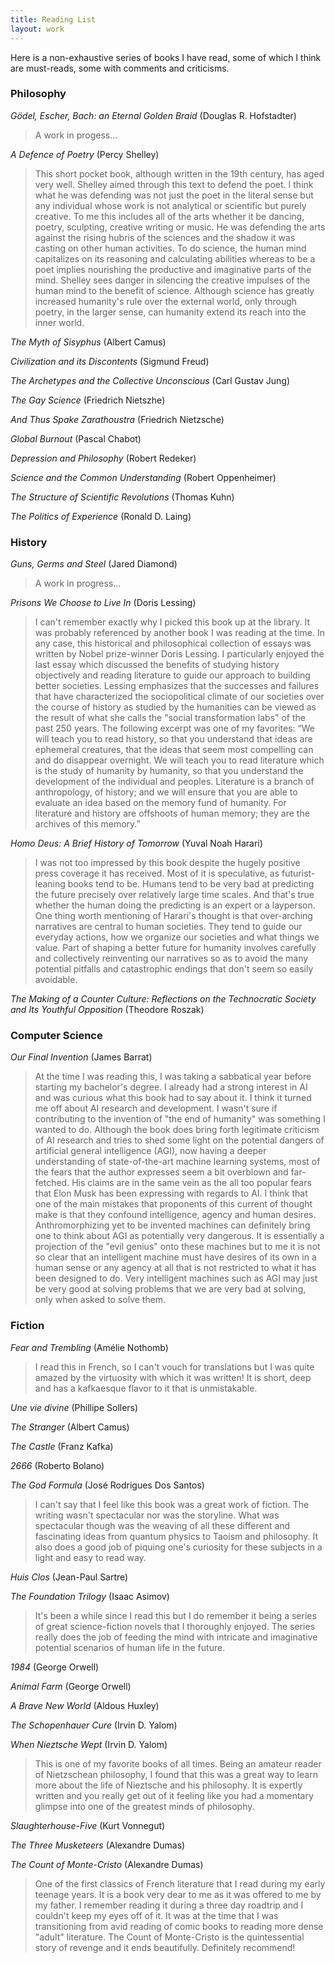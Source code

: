 ```yaml
---
title: Reading List
layout: work
---
```

Here is a non-exhaustive series of books I have read, some of which I think are must-reads, some with comments and criticisms.

### Philosophy

*Gödel, Escher, Bach: an Eternal Golden Braid* (Douglas R. Hofstadter)
> A work in progess...

*A Defence of Poetry* (Percy Shelley)
>This short pocket book, although written in the 19th century, has aged very well. Shelley aimed through this text to defend the poet. I think what he was defending was not just the poet in the literal sense but any individual whose work is not analytical or scientific but purely creative. To me this includes all of the arts whether it be dancing, poetry, sculpting, creative writing or music. He was defending the arts against the rising hubris of the sciences and the shadow it was casting on other human activities. To do science, the human mind capitalizes on its reasoning and calculating abilities whereas to be a poet implies nourishing the productive and imaginative parts of the mind. Shelley sees danger in silencing the creative impulses of the human mind to the benefit of science. Although science has greatly increased humanity's rule over the external world, only through poetry, in the larger sense, can humanity extend its reach into the inner world.  

*The Myth of Sisyphus* (Albert Camus)
>

*Civilization and its Discontents* (Sigmund Freud)

*The Archetypes and the Collective Unconscious* (Carl Gustav Jung)
>

*The Gay Science* (Friedrich Nietszhe)
>

*And Thus Spake Zarathoustra* (Friedrich Nietzsche)
>

*Global Burnout* (Pascal Chabot)
>

*Depression and Philosophy* (Robert Redeker)
>

*Science and the Common Understanding* (Robert Oppenheimer)
>

*The Structure of Scientific Revolutions* (Thomas Kuhn)
>

*The Politics of Experience* (Ronald D. Laing)
>

### History

*Guns, Germs and Steel* (Jared Diamond)
> A work in progress...

*Prisons We Choose to Live In* (Doris Lessing)
> I can't remember exactly why I picked this book up at the library. It was probably referenced by another book I was reading at the time. In  any case, this historical and philosophical collection of essays was written by Nobel prize-winner Doris Lessing. I particularly enjoyed the last essay which discussed the benefits of studying history objectively and reading literature to guide our approach to building better societies. Lessing emphasizes that the successes and failures that have characterized the sociopolitical climate of our societies over the course of history as studied by the humanities can be viewed as the result of what she calls the "social transformation labs" of the past 250 years. The following excerpt was one of my favorites: 
> “We will teach you to read history, so that you understand that ideas are ephemeral creatures, that the ideas that seem most compelling can and do disappear overnight. We will teach you to read literature which is the study of humanity by humanity, so that you understand the development of the individual and peoples. Literature is a branch of anthropology, of history; and we will ensure that you are able to evaluate an idea based on the memory fund of humanity. For literature and history are offshoots of human memory; they are the archives of this memory.”  

*Homo Deus: A Brief History of Tomorrow* (Yuval Noah Harari)
> I was not too impressed by this book despite the hugely positive press coverage it has received. Most of it is speculative, as futurist-leaning books tend to be. Humans tend to be very bad at predicting the future precisely over relatively large time scales. And that's true whether the human doing the predicting is an expert or a layperson. One thing worth mentioning of Harari's thought is that over-arching narratives are central to human societies. They tend to guide our everyday actions, how we organize our societies and what things we value. Part of shaping a better future for humanity involves carefully and collectively reinventing our narratives so as to avoid the many potential pitfalls and catastrophic endings that don't seem so easily avoidable.  

*The Making of a Counter Culture: Reflections on the Technocratic Society and Its Youthful Opposition* (Theodore Roszak)
>

### Computer Science

*Our Final Invention* (James Barrat)
> At the time I was reading this, I was taking a sabbatical year before starting my bachelor's degree. I already had a strong interest in AI and was curious what this book had to say about it. I think it turned me off about AI research and development. I wasn't sure if contributing to the invention of "the end of humanity" was something I wanted to do. Although the book does bring forth legitimate criticism of AI research and tries to shed some light on the potential dangers of artificial general intelligence (AGI), now having a deeper understanding of state-of-the-art machine learning systems, most of the fears that the author expresses seem a bit overblown and far-fetched. His claims are in the same vein as the all too popular fears that Elon Musk has been expressing with regards to AI. I think that one of the main mistakes that proponents of this current of thought make is that they confound intelligence, agency and human desires. Anthromorphizing yet to be invented machines can definitely bring one to think about AGI as potentially very dangerous. It is essentially a projection of the  "evil genius" onto these machines but to me it is not so clear that an intelligent machine must have desires of its own in a human sense or any agency at all that is not restricted to what it has been designed to do. Very intelligent machines such as AGI may just be very good at solving problems that we are very bad at solving, only when asked to solve them. 

### Fiction

*Fear and Trembling* (Amélie Nothomb)
> I read this in French, so I can't vouch for translations but I was quite amazed by the virtuosity with which it was written! It is short, deep and has a kafkaesque flavor to it that is unmistakable.  

*Une vie divine* (Phillipe Sollers)

*The Stranger* (Albert Camus)

*The Castle* (Franz Kafka)

*2666* (Roberto Bolano)

*The God Formula* (José Rodrigues Dos Santos)
> I can't say that I feel like this book was a great work of fiction. The writing wasn't spectacular nor was the storyline. What was spectacular though was the weaving of all these different and fascinating ideas from quantum physics to Taoism and philosophy. It also does a good job of piquing one's curiosity for these subjects in a light and easy to read way.

*Huis Clos* (Jean-Paul Sartre)

*The Foundation Trilogy* (Isaac Asimov)
> It's been a while since I read this but I do remember it being a series of great science-fiction novels that I thoroughly enjoyed. The series really does the job of feeding the mind with intricate and imaginative potential scenarios of human life in the future.

*1984* (George Orwell)

*Animal Farm* (George Orwell)

*A Brave New World* (Aldous Huxley)

*The Schopenhauer Cure* (Irvin D. Yalom)
>

*When Nieztsche Wept* (Irvin D. Yalom)
> This is one of my favorite books of all times. Being an amateur reader of Nietzschean philosophy, I found that this was a great way to learn more about the life of Nieztsche and his philosophy. It is expertly written and you really get out of it feeling like you had a momentary glimpse into one of the greatest minds of philosophy.

*Slaughterhouse-Five* (Kurt Vonnegut)

*The Three Musketeers* (Alexandre Dumas)

*The Count of Monte-Cristo* (Alexandre Dumas)
> One of the first classics of French literature that I read during my early teenage years. It is a book very dear to me as it was offered to me by my father. I remember reading it during a three day roadtrip and I couldn't keep my eyes off of it. It was at the time that I was transitioning from avid reading of comic books to reading more dense "adult" literature. The Count of Monte-Cristo is the quintessential story of revenge and it ends beautifully. Definitely recommend! 

